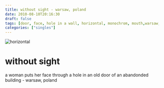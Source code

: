 ```yaml
---
title: without sight - warsaw, poland
date: 2010-08-10T20:16:30
draft: false
tags: [door, face, hole in a wall, horizontal, monochrom, mouth,warsaw,poland]
categories: ["singles"]
---
```

![horizontal](/p/sbr-20100810-2.jpg)
<!--more-->
# without sight
a woman puts her face through a hole in an old door of an abandonded building - warsaw, poland
